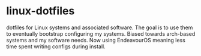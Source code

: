# linux-dotfiles
dotfiles for Linux systems and associated software. The goal is to use them to eventually bootstrap configuring my systems. Biased towards arch-based systems and my software needs. Now using EndeavourOS meaning less time spent writing configs during install.
